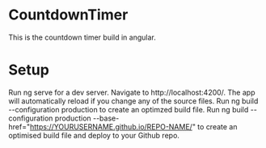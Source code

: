 # CountdownTimer

This is the countdown timer build in angular.


# Setup
Run ng serve for a dev server. Navigate to http://localhost:4200/. The app will automatically reload if you change any of the source files.
Run ng build --configuration production to create an optimzed build file.
Run ng build --configuration production --base-href="https://YOURUSERNAME.github.io/REPO-NAME/" to create an optimised build file and deploy to your Github repo.
